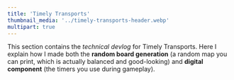 ```yaml
---
title: 'Timely Transports'
thumbnail_media: '../timely-transports-header.webp'
multipart: true
---
```


This section contains the _technical devlog_ for Timely Transports. Here I explain how I made both the **random board generation** (a random map you can print, which is actually balanced and good-looking) and **digital component** (the timers you use during gameplay).